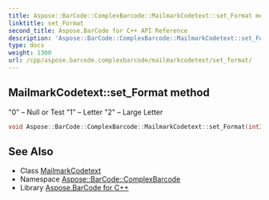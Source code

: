 ```yaml
---
title: Aspose::BarCode::ComplexBarcode::MailmarkCodetext::set_Format method
linktitle: set_Format
second_title: Aspose.BarCode for C++ API Reference
description: 'Aspose::BarCode::ComplexBarcode::MailmarkCodetext::set_Format method. "0" – Null or Test "1" – Letter "2" – Large Letter in C++.'
type: docs
weight: 1300
url: /cpp/aspose.barcode.complexbarcode/mailmarkcodetext/set_format/
---
```

## MailmarkCodetext::set_Format method


"0" – Null or Test "1" – Letter "2" – Large Letter

```cpp
void Aspose::BarCode::ComplexBarcode::MailmarkCodetext::set_Format(int32_t value)
```

## See Also

* Class [MailmarkCodetext](../)
* Namespace [Aspose::BarCode::ComplexBarcode](../../)
* Library [Aspose.BarCode for C++](../../../)
